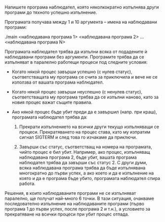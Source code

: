 Напишете програма наблюдател, която няколкократно изпълнява други програми до тяхното успешно изпълнение.


Програмата получава между 1 и 10 аргумента – имена на наблюдавани програми:
  
  ./main <наблюдавана програма 1> <наблюдавана програма 2> ... <наблюдавана програма N>


Програмата наблюдател трябва да изпълни всяка от подадените ѝ наблюдавани програми без аргументи. Програмите трябва да се изпълняват в паралелно работещи процеси под следните условия:
- Когато някой процес завърши успешно (с нулев статус), съответстващата му програма се счита
за приключила и вече не се използва от вашата програма наблюдател.
- Когато някой процес завърши неуспешно (с ненулев статус), съответстващата му програма трябва да се изпълни наново, като за новия процес важат същите правила.
- Ако някой процес бъде убит преди да е завършил (напр. при краш), програмата наблюдател
трябва да:

    1. Прекрати изпълнението на всички други текущо изпълняващи се процеси. Прекратяването на процес става, като му изпратим сигнал SIGTERM и след това го изчакаме да приключи.

  2. Завърши със статус, съответстващ на номера на програмата, чийто процес е бил убит. Например, ако процес, изпълняващ наблюдавана програма 2, бъде убит, вашата програма наблюдател трябва да завърши със статус 2. С други думи, всяка наблюдавана програма трябва да бъде изпълнявана многократно до първи успех, а ако което и да е изпълнение на която и да е програма бъде убито, програмата наблюдател спира работа.


Решения, в които наблюдаваните програми не се изпълняват паралелно, ще получат най-много 6
точки. В тази ситуация, очакваме последователно изпълнение на наблюдаваните програми (първо
програма 1 до първи успех, после програма 2 и т.н.), а условието за прекратяване на всички процеси
при убит процес отпада.
